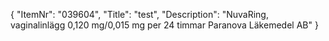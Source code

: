 {
  "ItemNr": "039604",
  "Title": "test",
  "Description": "NuvaRing, vaginalinlägg 0,120 mg/0,015 mg per 24 timmar Paranova Läkemedel AB"
}